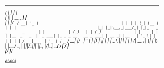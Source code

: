    __ _           _                                         
  / _| |         | |                                        
 | |_| | __ _ ___| |__                                      
 |  _| |/ _` / __| '_ \                                     
 | | | | (_| \__ \ | | |                                    
 |_| |_|\__,_|___/_| |_|_   _                 _       _     
 | |           | (_)   | | (_)               | |     | |    
 | |__  _   _  | |_ ___| |_ _ _ __   __ _ ___| | __ _| |__  
 | '_ \| | | | | | / __| __| | '_ \ / _` / __| |/ _` | '_ \ 
 | |_) | |_| | | | \__ \ |_| | | | | (_| \__ \ | (_| | |_) |
 |_.__/ \__, | |_|_|___/\__|_|_| |_|\__, |___/_|\__,_|_.__/ 
         __/ |                       __/ |                  
        |___/                       |___/ 

[ascci](https://patorjk.com/software/taag/#p=display&h=2&f=Big&t=person%0Aby%20listingslab)